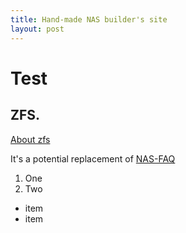 ```yaml
---
title: Hand-made NAS builder's site
layout: post
---
```

Test
=========

ZFS.
---------
[About zfs](zfs)

It's a potential replacement of [NAS-FAQ](http://www.nas-faq.com)

1. One
1. Two

* item
* item


